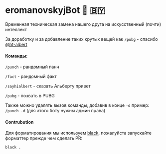 # eromanovskyjBot  🤖 🇧🇾

Временная техническая замена нашего друга на искусственный (почти) интеллект

За доработку и за добавление таких крутых вещей как `/pubg` - спасибо [@ht-albert]( https://github.com/ht-albert )

#### Команды:
`/punch` - рандомный панч

`/fact` - рандомный факт

`/sayhialbert` - сказать Альберту привет

`/pubg` - позвать в PUBG

Также можно удалять вызов команды, добавив в конце `-d` пример: `/punch -d` (для этого боту нужны админ права)

#### Contrubution
Для форматирования мы используем [black](https://github.com/psf/black), пожалуйста запускайте форматтер прежде чем сделать PR:
```.bash
black .
```
